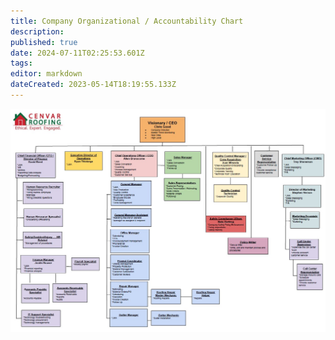 ```yaml
---
title: Company Organizational / Accountability Chart
description: 
published: true
date: 2024-07-11T02:25:53.601Z
tags: 
editor: markdown
dateCreated: 2023-05-14T18:19:55.133Z
---
```


![accountability_org_chart_rev_7-9-2024.jpg](/accountability_org_chart_rev_7-9-2024.jpg)